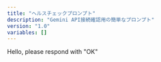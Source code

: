 ```yaml
---
title: "ヘルスチェックプロンプト"
description: "Gemini API接続確認用の簡単なプロンプト"
version: "1.0"
variables: []
---
```


Hello, please respond with "OK"